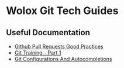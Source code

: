 # Wolox Git Tech Guides

## Useful Documentation

- [Github Pull Requests Good Practices](https://docs.google.com/a/wolox.com.ar/document/d/1DhSnWQji7E08wMLHc7BQFb8rdLV4DO47px9hyo2rhGE/edit?usp=sharing)
- [Git Training - Part 1](https://drive.google.com/open?id=1RlsH2E1LePo2YKBCUAj1AfccHk_FhjsbFV3X8SD348I)
- [Git Configurations And Autocompletions](./docs/git-configurations.md)

